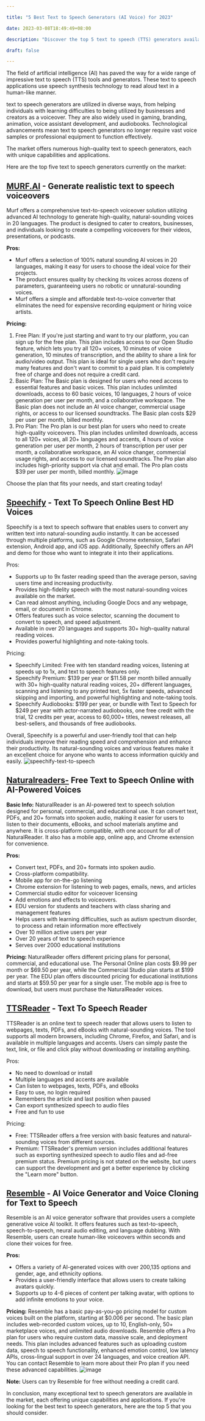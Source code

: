 ```yaml
---

title: "5 Best Text to Speech Generators (AI Voice) for 2023"

date: 2023-03-08T18:49:49+08:00

description: "Discover the top 5 text to speech (TTS) generators available in the market today"

draft: false

---
```


The field of artificial intelligence (AI) has paved the way for a wide range of impressive text to speech (TTS) tools and generators. These text to speech applications use speech synthesis technology to read aloud text in a human-like manner.

text to speech generators are utilized in diverse ways, from helping individuals with learning difficulties to being utilized by businesses and creators as a voiceover. They are also widely used in gaming, branding, animation, voice assistant development, and audiobooks. Technological advancements mean text to speech generators no longer require vast voice samples or professional equipment to function effectively.

The market offers numerous high-quality text to speech generators, each with unique capabilities and applications.

Here are the top five text to speech generators currently on the market:

## [MURF.AI](https://murf.ai/text-to-speech) - **Generate realistic text to speech voiceovers**

Murf offers a comprehensive text-to-speech voiceover solution utilizing advanced AI technology to generate high-quality, natural-sounding voices in 20 languages. The product is designed to cater to creators, businesses, and individuals looking to create a compelling voiceovers for their videos, presentations, or podcasts.

**Pros:**

- Murf offers a selection of 100% natural sounding AI voices in 20 languages, making it easy for users to choose the ideal voice for their projects.
- The product ensures quality by checking its voices across dozens of parameters, guaranteeing users no robotic or unnatural-sounding voices.
- Murf offers a simple and affordable text-to-voice converter that eliminates the need for expensive recording equipment or hiring voice artists.

**Pricing:**

1. Free Plan: If you're just starting and want to try our platform, you can sign up for the free plan. This plan includes access to our Open Studio feature, which lets you try all 120+ voices, 10 minutes of voice generation, 10 minutes of transcription, and the ability to share a link for audio/video output. This plan is ideal for single users who don't require many features and don't want to commit to a paid plan. It is completely free of charge and does not require a credit card.
2. Basic Plan: The Basic plan is designed for users who need access to essential features and basic voices. This plan includes unlimited downloads, access to 60 basic voices, 10 languages, 2 hours of voice generation per user per month, and a collaborative workspace. The Basic plan does not include an AI voice changer, commercial usage rights, or access to our licensed soundtracks. The Basic plan costs $29 per user per month, billed monthly.
3. Pro Plan: The Pro plan is our best plan for users who need to create high-quality voiceovers. This plan includes unlimited downloads, access to all 120+ voices, all 20+ languages and accents, 4 hours of voice generation per user per month, 2 hours of transcription per user per month, a collaborative workspace, an AI voice changer, commercial usage rights, and access to our licensed soundtracks. The Pro plan also includes high-priority support via chat and email. The Pro plan costs $39 per user per month, billed monthly.
![image](https://user-images.githubusercontent.com/125871625/223688681-00746a5a-462b-4de5-81d1-2e717e6c9f8a.png)

Choose the plan that fits your needs, and start creating today!

## **[Speechify](https://speechify.com/text-to-speech-online/?landing_url=https%3A%2F%2Fspeechify.com%2Ftext-to-speech-online%2F) - Text To Speech Online Best HD Voices**

Speechify is a text to speech software that enables users to convert any written text into natural-sounding audio instantly. It can be accessed through multiple platforms, such as Google Chrome extension, Safari extension, Android app, and iOS app. Additionally, Speechify offers an API and demo for those who want to integrate it into their applications.

Pros:

- Supports up to 9x faster reading speed than the average person, saving users time and increasing productivity.
- Provides high-fidelity speech with the most natural-sounding voices available on the market.
- Can read almost anything, including Google Docs and any webpage, email, or document in Chrome.
- Offers features such as voice selector, scanning the document to convert to speech, and speed adjustment.
- Available in over 20 languages and supports 30+ high-quality natural reading voices.
- Provides powerful highlighting and note-taking tools.

Pricing:

- Speechify Limited: Free with ten standard reading voices, listening at speeds up to 1x, and text to speech features only.
- Speechify Premium: $139 per year or $11.58 per month billed annually with 30+ high-quality natural reading voices, 20+ different languages, scanning and listening to any printed text, 5x faster speeds, advanced skipping and importing, and powerful highlighting and note-taking tools.
- Speechify Audiobooks: $199 per year, or bundle with Text to Speech for $249 per year with actor-narrated audiobooks, one free credit with the trial, 12 credits per year, access to 60,000+ titles, newest releases, all best-sellers, and thousands of free audiobooks.

Overall, Speechify is a powerful and user-friendly tool that can help individuals improve their reading speed and comprehension and enhance their productivity. Its natural-sounding voices and various features make it an excellent choice for anyone who wants to access information quickly and easily.
![speechify-text-to-speech ](https://user-images.githubusercontent.com/125871625/223688608-9d611666-08fa-4daa-aba8-868403072619.png)

## [Naturalreaders-](https://www.naturalreaders.com/online/) **Free Text to Speech Online with AI-Powered Voices**

**Basic Info:** NaturalReader is an AI-powered text to speech solution designed for personal, commercial, and educational use. It can convert text, PDFs, and 20+ formats into spoken audio, making it easier for users to listen to their documents, eBooks, and school materials anytime and anywhere. It is cross-platform compatible, with one account for all of NaturalReader. It also has a mobile app, online app, and Chrome extension for convenience.

**Pros:**

- Convert text, PDFs, and 20+ formats into spoken audio.
- Cross-platform compatibility.
- Mobile app for on-the-go listening
- Chrome extension for listening to web pages, emails, news, and articles
- Commercial studio editor for voiceover licensing
- Add emotions and effects to voiceovers.
- EDU version for students and teachers with class sharing and management features
- Helps users with learning difficulties, such as autism spectrum disorder, to process and retain information more effectively
- Over 10 million active users per year
- Over 20 years of text to speech experience
- Serves over 2000 educational institutions

**Pricing:** NaturalReader offers different pricing plans for personal, commercial, and educational use. The Personal Online plan costs $9.99 per month or $69.50 per year, while the Commercial Studio plan starts at $199 per year. The EDU plan offers discounted pricing for educational institutions and starts at $59.50 per year for a single user. The mobile app is free to download, but users must purchase the NaturalReader voices.

## **[TTSReader](https://ttsreader.com/) - Text To Speech Reader**

TTSReader is an online text to speech reader that allows users to listen to webpages, texts, PDFs, and eBooks with natural-sounding voices. The tool supports all modern browsers, including Chrome, Firefox, and Safari, and is available in multiple languages and accents. Users can simply paste the text, link, or file and click play without downloading or installing anything.

Pros:

- No need to download or install
- Multiple languages and accents are available
- Can listen to webpages, texts, PDFs, and eBooks
- Easy to use, no login required
- Remembers the article and last position when paused
- Can export synthesized speech to audio files
- Free and fun to use

Pricing:

- Free: TTSReader offers a free version with basic features and natural-sounding voices from different sources.
- Premium: TTSReader's premium version includes additional features such as exporting synthesized speech to audio files and ad-free premium status. Premium pricing is not stated on the website, but users can support the development and get a better experience by clicking the "Learn more" button.


## [Resemble](https://www.resemble.ai/) - AI Voice Generator and Voice Cloning for Text to Speech

Resemble is an AI voice generator software that provides users a complete generative voice AI toolkit. It offers features such as text-to-speech, speech-to-speech, neural audio editing, and language dubbing. With Resemble, users can create human-like voiceovers within seconds and clone their voices for free.

**Pros:**

- Offers a variety of AI-generated voices with over 200,135 options and gender, age, and ethnicity options.
- Provides a user-friendly interface that allows users to create talking avatars quickly.
- Supports up to 4-6 pieces of content per talking avatar, with options to add infinite emotions to your voice.

**Pricing:** Resemble has a basic pay-as-you-go pricing model for custom voices built on the platform, starting at $0.006 per second. The basic plan includes web-recorded custom voices, up to 10, English-only, 50+ marketplace voices, and unlimited audio downloads. Resemble offers a Pro plan for users who require custom data, massive scale, and deployment needs. This plan includes advanced features such as uploading custom data, speech to speech functionality, enhanced emotion control, low latency APIs, cross-lingual support in over 24 languages, and voice creation API. You can contact Resemble to learn more about their Pro plan if you need these advanced capabilities.
![image](https://user-images.githubusercontent.com/125871625/223688731-78a40932-a3a1-4373-824a-68c67b0d8dde.png)

**Note:** Users can try Resemble for free without needing a credit card.

In conclusion, many exceptional text to speech generators are available in the market, each offering unique capabilities and applications. If you're looking for the best text to speech generators, here are the top 5 that you should consider.
